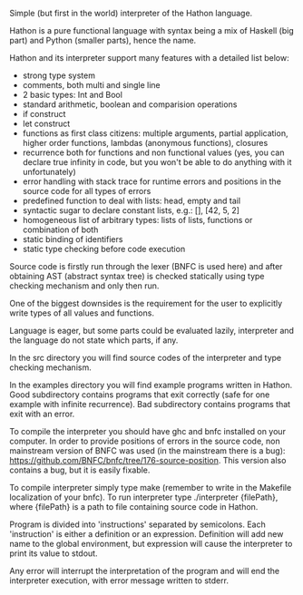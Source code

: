 Simple (but first in the world) interpreter of the Hathon language.

Hathon is a pure functional language with syntax being a mix of Haskell (big part)
and Python (smaller parts), hence the name.

Hathon and its interpreter support many features with a detailed list below:

- strong type system
- comments, both multi and single line
- 2 basic types: Int and Bool
- standard arithmetic, boolean and comparision operations
- if construct
- let construct
- functions as first class citizens: multiple arguments, partial application, higher order functions, lambdas (anonymous functions), closures
- recurrence both for functions and non functional values (yes, you can declare true infinity in code, but you won't be able to do anything with it unfortunately)
- error handling with stack trace for runtime errors and positions in the source code for all types of errors
- predefined function to deal with lists: head, empty and tail
- syntactic sugar to declare constant lists, e.g.: [], [42, 5, 2]
- homogeneous list of arbitrary types: lists of lists, functions or combination of both
- static binding of identifiers
- static type checking before code execution

Source code is firstly run through the lexer (BNFC is used here) and after
obtaining AST (abstract syntax tree) is checked statically using type checking mechanism and
only then run.

One of the biggest downsides is the requirement for the user to explicitly write
types of all values and functions.

Language is eager, but some parts could be evaluated lazily, interpreter and the language
do not state which parts, if any.

In the src directory you will find source codes of the interpreter and type checking mechanism.

In the examples directory you will find example programs written in Hathon.
Good subdirectory contains programs that exit correctly (safe for one example with infinite recurrence).
Bad subdirectory contains programs that exit with an error.

To compile the interpreter you should have ghc and bnfc installed on your computer.
In order to provide positions of errors in the source code, non mainstream version of
BNFC was used (in the mainstream there is a bug): https://github.com/BNFC/bnfc/tree/176-source-position.
This version also contains a bug, but it is easily fixable.

To compile interpreter simply type make (remember to write in the Makefile localization of your bnfc).
To run interpreter type ./interpreter {filePath}, where {filePath} is a path to file containing source code in Hathon.

Program is divided into 'instructions' separated by semicolons.
Each 'instruction' is either a definition or an expression.
Definition will add new name to the global environment, but expression will cause
the interpreter to print its value to stdout.

Any error will interrupt the interpretation of the program and will end the interpreter execution,
with error message written to stderr.
